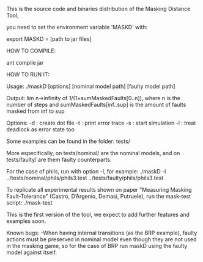This is the source code and binaries distribution of the Masking Distance Tool,

you need to set the environment variable 'MASKD' with:

export MASKD = [path to jar files]

HOW TO COMPILE:

ant compile jar

HOW TO RUN IT:

Usage: ./maskD [options] [nominal model path] [faulty model path]

Output: lim n->infinity of 1/(1+sumMaskedFaults[0..n]), where n is the number of steps and sumMaskedFaults[inf..sup] is the amount of faults masked from inf to sup

Options: 
-d : create dot file 
-t : print error trace 
-s : start simulation 
-l : treat deadlock as error state too
 

Some examples can be found
in the folder: tests/

More especifically, on tests/nominal/ are the nominal models, and on tests/faulty/ are them faulty counterparts.

For the case of phils, run with option -l, for example: ./maskD -l ../tests/nominal/phils/phils3.test ../tests/faulty/phils/phils3.test

To replicate all experimental results shown on paper "Measuring Masking Fault-Tolerance" (Castro, D’Argenio, Demasi, Putruele), run the mask-test script: ./mask-test

This is the first version of the tool, we expect to add further features and examples
soon.

Known bugs:
-When having internal transitions (as the BRP example), faulty actions must be preserved in nominal model even though they are not used in the masking game, so for the case of BRP run maskD using the faulty model against itself.

